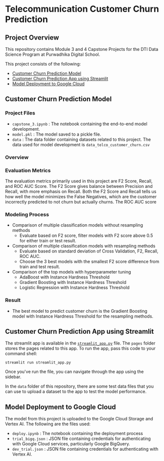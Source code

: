 # Telecommunication Customer Churn Prediction

## Project Overview

This repository contains Module 3 and 4 Capstone Projects for the DTI Data Science Program at Purwadhika Digital School. 

This project consists of the following:
- [Customer Churn Prediction Model](#Customer-Churn-Prediction-Model)
- [Customer Churn Prediction App using Streamlit](#Customer-Churn-Prediction-App-using-Streamlit)
- [Model Deployment to Google Cloud](#Model-Deployment-to-Google-Cloud)

## Customer Churn Prediction Model
### Project Files
- `capstone_3.ipynb`  : The notebook containing the end-to-end model development.
- `model.pkl`         : The model saved to a pickle file.
- `data`              : The data folder containing datasets related to this project. The data used for model development is `data_telco_customer_churn.csv`

### Overview


### Evaluation Metrics
The evaluation metrics primarily used in this project are F2 Score, Recall, and ROC AUC Score. The F2 Score gives balance between Precision and Recall, with more emphasis on Recall. Both the F2 Score and Recall tells us how well the model minimizes the False Negatives, which are the customer incorrectly predicted to not churn but actually churns. The ROC AUC score 

### Modeling Process
- Comparison of multiple classification models without resampling methods
  - Evaluate based on F2 score, filter models with F2 score above 0.5 for either train or test result.
- Comparison of multiple classification models with resampling methods
  - Evaluate based on standard deviation of Cross Validation, F2, Recall, ROC AUC.
  - Choose the 3 best models with the smallest F2 score difference from train and test result.
- Comparison of the top models with hyperparameter tuning
  - AdaBoost with Instance Hardness Threshold
  - Gradient Boosting with Instance Hardness Threshold
  - Logistic Regression with Instance Hardness Threshold

### Result

- The best model to predict customer churn is the Gradient Boosting model with Instance Hardness Threshold for the resampling methods.
  

## Customer Churn Prediction App using Streamlit
The streamlit app is available in the [`streamlit_app.py`](https://github.com/sekarsw/Capstone-3-Telco-Churn/blob/main/streamlit_app.py) file. The `pages` folder stores the pages related to this app. To run the app, pass this code to your command shell:

```
streamlit run streamlit_app.py
```

Once you've run the file, you can navigate through the app using the sidebar. 

In the `data` folder of this repository, there are some test data files that you can use to upload a dataset to the app to test the model performance.

## Model Deployment to Google Cloud
The model from this project is uploaded to the Google Cloud Storage and Vertex AI. The following are the files used:
- `deploy.ipynb`    : The notebook containing the deployment process
- `trial_bigq.json` : JSON file containing credentials for authenticating with Google Cloud services, particularly Google BigQuery.
- `dev_trial.json`  : JSON file containing credentials for authenticating with Vertex AI.
